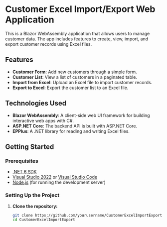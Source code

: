 # Customer Excel Import/Export Web Application

This is a Blazor WebAssembly application that allows users to manage customer data. The app includes features to create, view, import, and export customer records using Excel files.

## Features

- **Customer Form**: Add new customers through a simple form.
- **Customer List**: View a list of customers in a paginated table.
- **Import from Excel**: Upload an Excel file to import customer records.
- **Export to Excel**: Export the customer list to an Excel file.

## Technologies Used

- **Blazor WebAssembly**: A client-side web UI framework for building interactive web apps with C#.
- **ASP.NET Core**: The backend API is built with ASP.NET Core.
- **EPPlus**: A .NET library for reading and writing Excel files.

## Getting Started

### Prerequisites

- [.NET 6 SDK](https://dotnet.microsoft.com/download/dotnet/6.0)
- [Visual Studio 2022](https://visualstudio.microsoft.com/vs/) or [Visual Studio Code](https://code.visualstudio.com/)
- [Node.js](https://nodejs.org/) (for running the development server)

### Setting Up the Project

1. **Clone the repository:**

   ```bash
   git clone https://github.com/yourusername/CustomerExcelImportExport.git
   cd CustomerExcelImportExport
